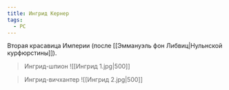 ```yaml
---
title: Ингрид Кернер
tags:
  - PC
---
```

Вторая красавица Империи (после [[Эммануэль фон Либвиц|Нульнской курфюрстины]]).

> Ингрид-шпион
> ![[Ингрид 1.jpg|500]]

> Ингрид-вичхантер
> ![[Ингрид 2.jpg|500]]